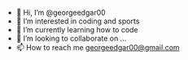 - 👋 Hi, I’m @georgeedgar00
- 👀 I’m interested in coding and sports
- 🌱 I’m currently learning how to code
- 💞️ I’m looking to collaborate on ...
- 📫 How to reach me georgeedgar00@gmail.com

<!---
georgeedgar00/georgeedgar00 is a ✨ special ✨ repository because its `README.md` (this file) appears on your GitHub profile.
You can click the Preview link to take a look at your changes.
--->